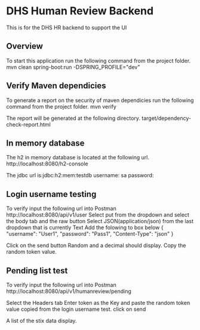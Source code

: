 # DHS Human Review Backend

This is for the DHS HR backend to support the UI 

## Overview
To start this application run the following command from the project folder.
mvn clean spring-boot:run -DSPRING_PROFILE="dev"

## Verify Maven dependicies
To generate a report on the security of maven dependicies run the following command from the project folder.
mvn verify

The report will be generated at the following directory.
target/dependency-check-report.html

## In memory database
The h2 in memory database is located at the following url.
http://localhost:8080/h2-console

The jdbc url is:jdbc:h2:mem:testdb
username: sa
password: <blank>

## Login username testing
To verify input the following url into Postman
http://localhost:8080/api/v1/user
Select put from the dropdown and select the body tab and the raw button
Select JSON(application/json) from the last dropdown that is currently Text
Add the folowing to box below
{
    "username": "User1",
    "password": "Pass1",
    "Content-Type": "json"
}

Click on the send button
Random and a decimal should display.
Copy the random token value.
 
## Pending list test
To verify input the following url into Postman
http://localhost:8080/api/v1/humanreview/pending 

Select the Headers tab
Enter token as the Key and paste the random token value copied from the login username test.
click on send

A list of the stix data display.